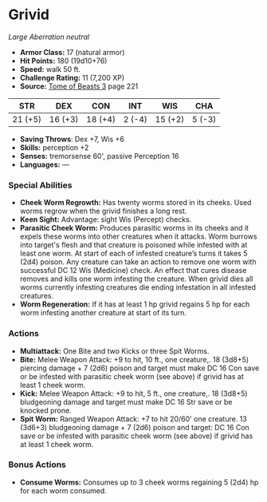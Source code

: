 # Grivid

*Large* *Aberration* *neutral*

- **Armor Class:** 17 (natural armor)
- **Hit Points:** 180 (19d10+76)
- **Speed:** walk 50 ft.
- **Challenge Rating:** 11 (7,200 XP)
- **Source:** [Tome of Beasts 3](https://koboldpress.com/kpstore/product/tome-of-beasts-3-for-5th-edition/) page 221

| STR | DEX | CON | INT | WIS | CHA |
| --- | --- | --- | --- | --- | --- |
| 21 (+5) | 16 (+3) | 18 (+4) | 2 (-4) | 15 (+2) | 5 (-3) |

- **Saving Throws**: Dex +7, Wis +6
- **Skills:** perception +2
- **Senses:** tremorsense 60', passive Perception 16
- **Languages:** —

### Special Abilities

- **Cheek Worm Regrowth:** Has twenty worms stored in its cheeks. Used worms regrow when the grivid finishes a long rest.
- **Keen Sight:** Advantage: sight Wis (Percept) checks.
- **Parasitic Cheek Worm:** Produces parasitic worms in its cheeks and it expels these worms into other creatures when it attacks. Worm burrows into target's flesh and that creature is poisoned while infested with at least one worm. At start of each of infested creature’s turns it takes 5 (2d4) poison. Any creature can take an action to remove one worm with successful DC 12 Wis (Medicine) check. An effect that cures disease removes and kills one worm infesting the creature. When grivid dies all worms currently infesting creatures die ending infestation in all infested creatures.
- **Worm Regeneration:** If it has at least 1 hp grivid regains 5 hp for each worm infesting another creature at start of its turn.

### Actions

- **Multiattack:** One Bite and two Kicks or three Spit Worms.
- **Bite:** Melee Weapon Attack: +9 to hit, 10 ft., one creature,. 18 (3d8+5) piercing damage + 7 (2d6) poison and target must make DC 16 Con save or be infested with parasitic cheek worm (see above) if grivid has at least 1 cheek worm.
- **Kick:** Melee Weapon Attack: +9 to hit, 5 ft., one creature,. 18 (3d8+5) bludgeoning damage and target must make DC 16 Str save or be knocked prone.
- **Spit Worm:** Ranged Weapon Attack: +7 to hit 20/60' one creature. 13 (3d6+3) bludgeoning damage + 7 (2d6) poison and target: DC 16 Con save or be infested with parasitic cheek worm (see above) if grivid has at least 1 cheek worm.

### Bonus Actions

- **Consume Worms:** Consumes up to 3 cheek worms regaining 5 (2d4) hp for each worm consumed.


